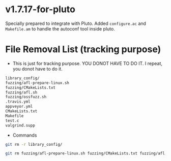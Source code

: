# v1.7.17-for-pluto
Specially prepared to integrate with Pluto. Added `configure.ac` and `Makefile.am` to handle the autoconf tool inside pluto.

# File Removal List (tracking purpose)
- This is just for tracking purpose. YOU DONOT HAVE TO DO IT. I repeat, you donot have to do it.
```sh
library_config/
fuzzing/afl-prepare-linux.sh
fuzzing/CMakeLists.txt
fuzzing/afl.sh
fuzzing/ossfuzz.sh
.travis.yml
appveyor.yml
CMakeLists.txt
Makefile
test.c
valgrind.supp
```

- Commands
```sh
git rm -r library_config/

git rm fuzzing/afl-prepare-linux.sh fuzzing/CMakeLists.txt fuzzing/afl.sh fuzzing/ossfuzz.sh .travis.yml appveyor.yml CMakeLists.txt Makefile test.c valgrind.supp
```